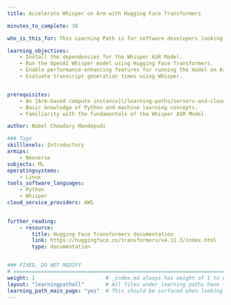 ```yaml
---
title: Accelerate Whisper on Arm with Hugging Face Transformers

minutes_to_complete: 30

who_is_this_for: This Learning Path is for software developers looking to run the Whisper Automatic Speech Recognition (ASR) model efficiently. You will use an Arm-based cloud instance to run and build speech transcription-based applications.

learning_objectives:
    - Install the dependencies for the Whisper ASR Model.
    - Run the OpenAI Whisper model using Hugging Face Transformers.
    - Enable performance-enhancing features for running the model on Arm CPUs.
    - Evaluate transcript generation times using Whisper.


prerequisites:
    - An [Arm-based compute instance](/learning-paths/servers-and-cloud-computing/intro/) running Ubuntu with 32 cores, 8GB of RAM, and 32GB disk space.
    - Basic knowledge of Python and machine learning concepts.
    - Familiarity with the fundamentals of the Whisper ASR Model.

author: Nobel Chowdary Mandepudi

### Tags
skilllevels: Introductory
armips:
    - Neoverse
subjects: ML
operatingsystems:
    - Linux
tools_software_languages:
    - Python
    - Whisper
cloud_service_providers: AWS
    

further_reading:
    - resource:
        title: Hugging Face Transformers documentation
        link: https://huggingface.co/transformers/v4.11.3/index.html
        type: documentation


### FIXED, DO NOT MODIFY
# ================================================================================
weight: 1                       # _index.md always has weight of 1 to order correctly
layout: "learningpathall"       # All files under learning paths have this same wrapper
learning_path_main_page: "yes"  # This should be surfaced when looking for related content. Only set for _index.md of learning path content.
---
```


